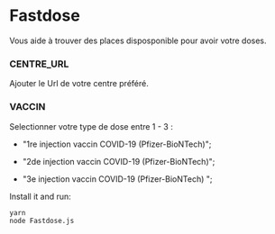 # Fastdose

Vous aide à trouver des places disposponible pour avoir votre doses.

### CENTRE_URL

Ajouter le Url de votre centre préféré.

### VACCIN

Selectionner votre type de dose entre 1 - 3 :

- "1re injection vaccin COVID-19 (Pfizer-BioNTech)";

- "2de injection vaccin COVID-19 (Pfizer-BioNTech)";

- "3e injection vaccin COVID-19 (Pfizer-BioNTech) ";

Install it and run:

```bash
yarn
node Fastdose.js
```
